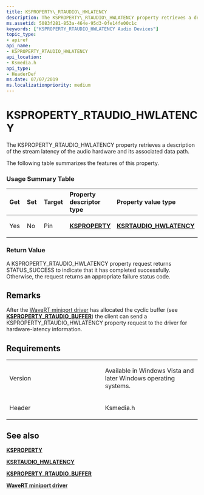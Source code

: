 ```yaml
---
title: KSPROPERTY\_RTAUDIO\_HWLATENCY
description: The KSPROPERTY\_RTAUDIO\_HWLATENCY property retrieves a description of the stream latency of the audio hardware and its associated data path. The following table summarizes the features of this property.
ms.assetid: 5083f281-853a-464e-95d3-0fe14fe00c1c
keywords: ["KSPROPERTY_RTAUDIO_HWLATENCY Audio Devices"]
topic_type:
- apiref
api_name:
- KSPROPERTY_RTAUDIO_HWLATENCY
api_location:
- Ksmedia.h
api_type:
- HeaderDef
ms.date: 07/07/2019
ms.localizationpriority: medium
---
```


# KSPROPERTY\_RTAUDIO\_HWLATENCY


The KSPROPERTY\_RTAUDIO\_HWLATENCY property retrieves a description of the stream latency of the audio hardware and its associated data path.

The following table summarizes the features of this property.

### <span id="Usage_Summary_Table"></span><span id="usage_summary_table"></span><span id="USAGE_SUMMARY_TABLE"></span>Usage Summary Table

<table>
<colgroup>
<col width="20%" />
<col width="20%" />
<col width="20%" />
<col width="20%" />
<col width="20%" />
</colgroup>
<thead>
<tr class="header">
<th align="left">Get</th>
<th align="left">Set</th>
<th align="left">Target</th>
<th align="left">Property descriptor type</th>
<th align="left">Property value type</th>
</tr>
</thead>
<tbody>
<tr class="odd">
<td align="left"><p>Yes</p></td>
<td align="left"><p>No</p></td>
<td align="left"><p>Pin</p></td>
<td align="left"><p><a href="https://docs.microsoft.com/previous-versions/ff564262(v=vs.85)" data-raw-source="[&lt;strong&gt;KSPROPERTY&lt;/strong&gt;](https://docs.microsoft.com/previous-versions/ff564262(v=vs.85))"><strong>KSPROPERTY</strong></a></p></td>
<td align="left"><p><a href="https://docs.microsoft.com/windows-hardware/drivers/ddi/ksmedia/ns-ksmedia-ksrtaudio_hwlatency"><strong>KSRTAUDIO_HWLATENCY</strong></a></p></td>
</tr>
</tbody>
</table>

### <span id="Return_Value"></span><span id="return_value"></span><span id="RETURN_VALUE"></span>Return Value

A KSPROPERTY\_RTAUDIO\_HWLATENCY property request returns STATUS\_SUCCESS to indicate that it has completed successfully. Otherwise, the request returns an appropriate failure status code.

Remarks
-------

After the [WaveRT miniport driver](https://docs.microsoft.com/windows-hardware/drivers/audio/wavert-miniport-driver) has allocated the cyclic buffer (see [**KSPROPERTY\_RTAUDIO\_BUFFER**](ksproperty-rtaudio-buffer.md)) the client can send a KSPROPERTY\_RTAUDIO\_HWLATENCY property request to the driver for hardware-latency information.

Requirements
------------

<table>
<colgroup>
<col width="50%" />
<col width="50%" />
</colgroup>
<tbody>
<tr class="odd">
<td align="left"><p>Version</p></td>
<td align="left"><p>Available in Windows Vista and later Windows operating systems.</p></td>
</tr>
<tr class="even">
<td align="left"><p>Header</p></td>
<td align="left">Ksmedia.h</td>
</tr>
</tbody>
</table>

## <span id="see_also"></span>See also

[**KSPROPERTY**](https://docs.microsoft.com/previous-versions/ff564262(v=vs.85))

[**KSRTAUDIO\_HWLATENCY**](https://docs.microsoft.com/windows-hardware/drivers/ddi/ksmedia/ns-ksmedia-ksrtaudio_hwlatency)

[**KSPROPERTY\_RTAUDIO\_BUFFER**](ksproperty-rtaudio-buffer.md)

[**WaveRT miniport driver**](https://docs.microsoft.com/windows-hardware/drivers/audio/wavert-miniport-driver)

